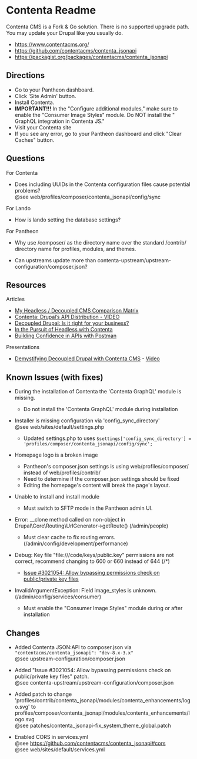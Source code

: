 # Contenta Readme

Contenta CMS is a Fork & Go solution. There is no supported upgrade path. 
You may update your Drupal like you usually do.

- https://www.contentacms.org/ 
- https://github.com/contentacms/contenta_jsonapi 
- https://packagist.org/packages/contentacms/contenta_jsonapi 

## Directions

- Go to your Pantheon dashboard. 
- Click 'Site Admin' button.
- Install Contenta.
- **IMPORTANT!!!** In the "Configure additional modules," make sure to enable the "Consumer Image Styles" module. Do NOT install the "​​GraphQL integration in Contenta JS."
- Visit your Contenta site
- If you see any error, go to your Pantheon dashboard and click "Clear Caches" button.

## Questions

For Contenta

- Does including UUIDs in the Contenta configuration files cause potential 
  problems?  
  @see web/profiles/composer/contenta_jsonapi/config/sync
  
For Lando

- How is lando setting the database settings?

For Pantheon 

- Why use /composer/ as the directory name over the standard /contrib/ directory
  name for profiles, modules, and themes.

- Can upstreams update more than 
  contenta-upstream/upstream-configuration/composer.json?

## Resources

Articles

- [My Headless / Decoupled CMS Comparison Matrix](https://krynsky.medium.com/my-headless-decoupled-cms-comparison-matrix-98c926f5378d) 
- [Contenta: Drupal’s API Distribution - VIDEO](https://www.youtube.com/watch?v=-KiMgk4wx2c) 
- [Decoupled Drupal: Is it right for your business?](https://www.lullabot.com/sites/default/files/white-papers/1749/whitepaper_decoupled-drupal.pdf) 
- [In the Pursuit of Headless with Contenta](https://opensenselabs.com/blog/articles/pursuit-headless-contenta) 
- [Building Confidence in APIs with Postman](https://events.drupal.org/nashville2018/sessions/building-confidence-apis-postman) 

Presentations

- [Demystifying Decoupled Drupal with Contenta CMS](https://events.drupal.org/seattle2019/sessions/demystifying-decoupled-drupal-contenta-cms) 
  \- [Video](https://www.youtube.com/watch?v=-ZoIqUd6P5o)

## Known Issues (with fixes)

- During the installation of Contenta the 'Contenta GraphQL' module is missing.
  - Do not install the 'Contenta GraphQL' module during installation

- Installer is missing configuration via 'config_sync_directory'  
  @see web/sites/default/settings.php
  - Updated settings.php to uses 
    `$settings['config_sync_directory'] = 'profiles/composer/contenta_jsonapi/config/sync';` 

- Homepage logo is a broken image  
  - Pantheon's composer.json settings is using web/profiles/composer/ instead of web/profiles/contrib/
  - Need to determine if the composer.json settings should be fixed
  - Editing the homepage's content will break the page's layout.

- Unable to install and install module 
  - Must switch to SFTP mode in the Pantheon admin UI.

- Error: __clone method called on non-object in Drupal\Core\Routing\UrlGenerator->getRoute() (/admin/people)
  - Must clear cache to fix routing errors. (/admin/config/development/performance)

- Debug: Key file "file:///code/keys/public.key" permissions are not correct, recommend changing to 600 or 660 instead of 644
(/*)
  - [Issue #3021054: Allow bypassing permissions check on public/private key files](https://www.drupal.org/project/simple_oauth/issues/3021054) 

- InvalidArgumentException: Field image_styles is unknown. (/admin/config/services/consumer) 
  - Must enable the "Consumer Image Styles" module during or after installation

## Changes

- Added Contenta JSON:API to composer.json via `"contentacms/contenta_jsonapi": "dev-8.x-3.x"`  
  @see upstream-configuration/composer.json
  
- Added "Issue #3021054: Allow bypassing permissions check on public/private key files" 
  patch.    
  @see contenta-upstream/upstream-configuration/composer.json 
  
- Added patch to change 'profiles/contrib/contenta_jsonapi/modules/contenta_enhancements/logo.svg' 
  to profiles/composer/contenta_jsonapi/modules/contenta_enhancements/logo.svg     
  @see patches/contenta_jsonapi-fix_system_theme_global.patch

- Enabled CORS in services.yml    
  @see https://github.com/contentacms/contenta_jsonapi#cors    
  @see web/sites/default/services.yml  
